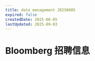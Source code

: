 ```yaml
---
title: data management 20250605
expired: false
createdDate: 2025-06-05
lastUpdated: 2025-09-03
---
```


# Bloomberg 招聘信息

<JobPostingTable job-posting-json-path="bloomberg/data/data-management-20250605.json" />
